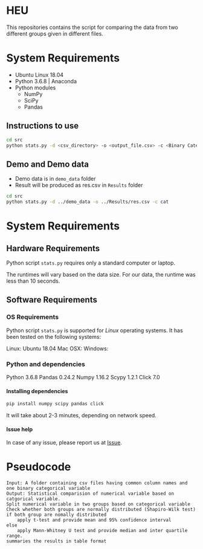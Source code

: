 # HEU

This repositories contains the script for comparing the data from two different groups given in different files.


# System Requirements

- Ubuntu Linux 18.04
- Python 3.6.8 | Anaconda
- Python modules
	- NumPy
	- SciPy
	- Pandas



## Instructions to use



```bash
cd src
python stats.py -d <csv_directory> -o <output_file.csv> -c <Binary Category Column> 
```


## Demo and Demo data

- Demo data is in `demo_data` folder
- Result will be produced as res.csv in `Results` folder

```bash
cd src
python stats.py -d ../demo_data -o ../Results/res.csv -c cat
```



# System Requirements

## Hardware Requirements

Python script `stats.py` requires only a standard computer or laptop.

The runtimes will vary based on the data size. For our data, the runtime was less than 10 seconds.

## Software Requirements

### OS Requirements

Python script `stats.py` is supported for *Linux* operating systems. It has been tested on the following systems:

Linux: Ubuntu 18.04
Mac OSX:
Windows:


### Python and dependencies

Python 3.6.8
Pandas 0.24.2
Numpy 1.16.2
Scypy 1.2.1
Click 7.0

#### Installing dependencies

```bash
pip install numpy scipy pandas click
````

It will take about 2-3 minutes, depending on network speed.


#### Issue help

In case of any issue, please report us at [Issue](https://github.com/codemeleon/HEU/issues).


# Pseudocode


```
Input: A folder containing csv files having common column names and one binary categorical variable
Output: Statistical comparision of numerical variable based on catgorical variable.
Split numerical variable in two groups based on categorical variable
Check whether both groups are normally distributed (Shapiro-Wilk test)
if both group are nomally distributed
	apply t-test and provide mean and 95% confidence interval
else
	apply Mann-Whitney U test and provide median and inter quartile range.
summaries the results in table format
```
